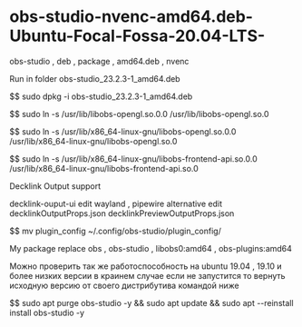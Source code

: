 # obs-studio-nvenc-amd64.deb-Ubuntu-Focal-Fossa-20.04-LTS-
obs-studio , deb , package , amd64.deb , nvenc

Run in folder obs-studio_23.2.3-1_amd64.deb

$$ sudo dpkg -i obs-studio_23.2.3-1_amd64.deb

$$ sudo ln -s /usr/lib/libobs-opengl.so.0.0 /usr/lib/libobs-opengl.so.0

$$ sudo ln -s /usr/lib/x86_64-linux-gnu/libobs-opengl.so.0.0 /usr/lib/x86_64-linux-gnu/libobs-opengl.so.0

$$ sudo ln -s /usr/lib/x86_64-linux-gnu/libobs-frontend-api.so.0.0 /usr/lib/x86_64-linux-gnu/libobs-frontend-api.so.0


Decklink Output support

decklink-ouput-ui edit wayland , pipewire alternative edit decklinkOutputProps.json decklinkPreviewOutputProps.json

$$ mv plugin_config ~/.config/obs-studio/plugin_config/

My package replace obs , obs-studio , libobs0:amd64 , obs-plugins:amd64

Можно проверить так же работоспособность на ubuntu 19.04 , 19.10 и более низких версии в краинем случае если не запустится то вернуть исходную версию от своего дистрибутива командой ниже

$$ sudo apt purge obs-studio -y && sudo apt update && sudo apt --reinstall install obs-studio -y
